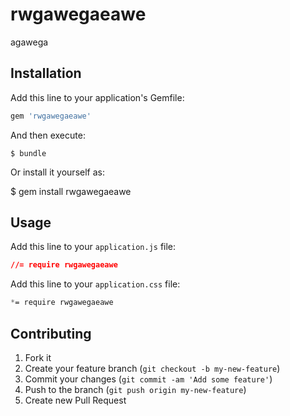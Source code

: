# rwgawegaeawe

agawega

## Installation

Add this line to your application's Gemfile:

```ruby
gem 'rwgawegaeawe'
```

And then execute:

    $ bundle

Or install it yourself as:

$ gem install rwgawegaeawe

## Usage

Add this line to your `application.js` file:
```css
//= require rwgawegaeawe
```

Add this line to your `application.css` file:
```css
*= require rwgawegaeawe
```

## Contributing

1. Fork it
2. Create your feature branch (`git checkout -b my-new-feature`)
3. Commit your changes (`git commit -am 'Add some feature'`)
4. Push to the branch (`git push origin my-new-feature`)
5. Create new Pull Request
